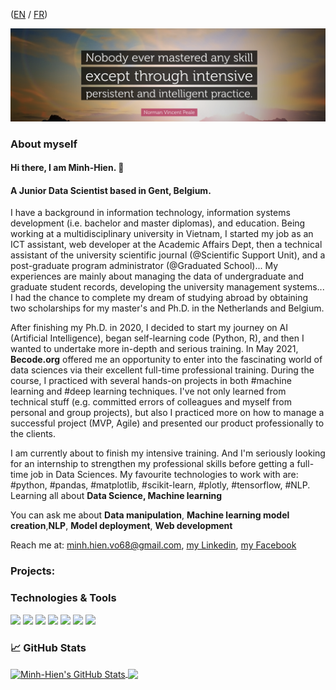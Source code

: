 ([EN](aboutme.md#en) / [FR](aboutme.md#fr))

<img src="assets/quote1.png" width=100% height=50%>

### About myself
#### Hi there, I am Minh-Hien. 👋 <a name="en"></a>
#### A Junior Data Scientist based in Gent, Belgium.

I have a background in information technology, information systems development (i.e. bachelor and master diplomas), and education. Being working at a multidisciplinary university in Vietnam, I started my job as an ICT assistant, web developer at the Academic Affairs Dept, then a technical assistant of the university scientific journal (@Scientific Support Unit), and a post-graduate program administrator (@Graduated School)... My experiences are mainly about managing the data of undergraduate and graduate student records, developing the university management systems... I had the chance to complete my dream of studying abroad by obtaining two scholarships for my master's and Ph.D. in the Netherlands and Belgium.

After finishing my Ph.D. in 2020, I decided to start my journey on AI (Artificial Intelligence), began self-learning code (Python, R), and then I wanted to undertake more in-depth and serious training. In May 2021, **Becode.org** offered me an opportunity to enter into the fascinating world of data sciences via their excellent full-time professional training. During the course, I practiced with several hands-on projects in both #machine learning and #deep learning techniques. I've not only learned from technical stuff (e.g. committed errors of colleagues and myself from personal and group projects), but also I practiced more on how to manage a successful project (MVP, Agile) and presented our product professionally to the clients. 

I am currently about to finish my intensive training. And I'm seriously looking for an internship to strengthen my professional skills before getting a full-time job in Data Sciences.
My favourite technologies to work with are: #python, #pandas, #matplotlib, #scikit-learn, #plotly, #tensorflow, #NLP.
Learning all about **Data Science, Machine learning**

You can ask me about **Data manipulation**, **Machine learning model creation**,**NLP**, **Model deployment**, **Web development**

Reach me at: minh.hien.vo68@gmail.com, [my Linkedin](https://www.linkedin.com/in/minh-hien-vo/), [my Facebook](https://www.facebook.com/andy.bxl/)

### Projects:


### Technologies & Tools
![](https://img.shields.io/badge/OS-Windows-informational?style=flat&logo=windows&logoColor=white&color=informational)
![](https://img.shields.io/badge/Code-Python-informational?style=flat&logo=python&logoColor=white&color=informational)
![](https://img.shields.io/badge/Distribution-Anaconda-informational?style=flat&logo=anaconda&logoColor=white&color=informational)
![](https://img.shields.io/badge/Tools-TensorFlow-informational?style=flat&logo=tensorflow&logoColor=white&color=informational)
![](https://img.shields.io/badge/Tools-Docker-informational?style=flat&logo=docker&logoColor=white&color=informational)
![](https://img.shields.io/badge/Tools-Keras-informational?style=flat&logo=keras&logoColor=white&color=informational)
![](https://img.shields.io/badge/Tools-Flask-informational?style=flat&logo=flask&logoColor=white&color=informational)

### &#x1f4c8; GitHub Stats

<a href="https://github.com/minhhienvo368/minhhienvo368">
  <img align="center" src="https://github-readme-stats.vercel.app/api?username=minhhienvo368&show_icons=true&line_height=27&count_private=true" alt="Minh-Hien's GitHub Stats" />
</a>
<a href="https://github.com/minhhienvo368/minhhienvo368">
  <img align="center" src="https://github-readme-stats.vercel.app/api/top-langs/?username=minhhienvo368&hide=java,html,text&langs_count=3" />
</a>

<!-- links to social media icons -->
<!-- icons with padding -->

[1.1]: http://i.imgur.com/tXSoThF.png (twitter icon with padding)
[2.1]: http://i.imgur.com/0o48UoR.png (github icon with padding)

<!-- icons without padding -->

[1.2]: http://i.imgur.com/wWzX9uB.png (twitter icon without padding)
[2.2]: http://i.imgur.com/9I6NRUm.png (github icon without padding)

<!-- links to your social media accounts -->

[1]: https://github.com/minhienvo368
[2]: https://www.linkedin.com/in/minh-hien-vo/
[3]: https://www.facebook.com/andy.bxl/


